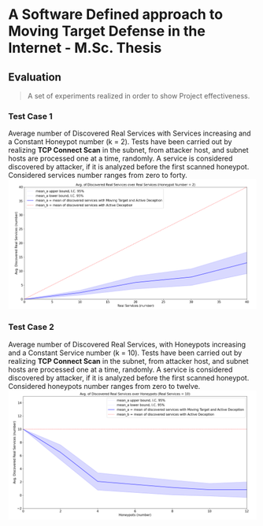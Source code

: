 # A Software Defined approach to Moving Target Defense in the Internet - M.Sc. Thesis
## Evaluation
> A set of experiments realized in order to show Project effectiveness.

### Test Case 1
Average number of Discovered Real Services with Services increasing and a Constant Honeypot number (k = 2).
Tests have been carried out by realizing **TCP Connect Scan** in the subnet, from attacker host, and subnet hosts are processed one at a time, randomly. A service is considered discovered by attacker, if it is analyzed before the first scanned honeypot. Considered services number ranges from zero to forty.
![TestCase1](./Eval1/eval1_0.png "Average number of Discovered Real Services with services increasing and Constant Honeypot number")

### Test Case 2
Average number of Discovered Real Services, with Honeypots increasing and a Constant Service number (k = 10).
Tests have been carried out by realizing **TCP Connect Scan** in the subnet, from attacker host, and subnet hosts are processed one at a time, randomly. A service is considered discovered by attacker, if it is analyzed before the first scanned honeypot. Considered honeypots number ranges from zero to twelve.
![TestCase2](./Eval2/eval2_0.png "Average number of Discovered Real Services, with Honeypots increasing and a Constant Service number")
